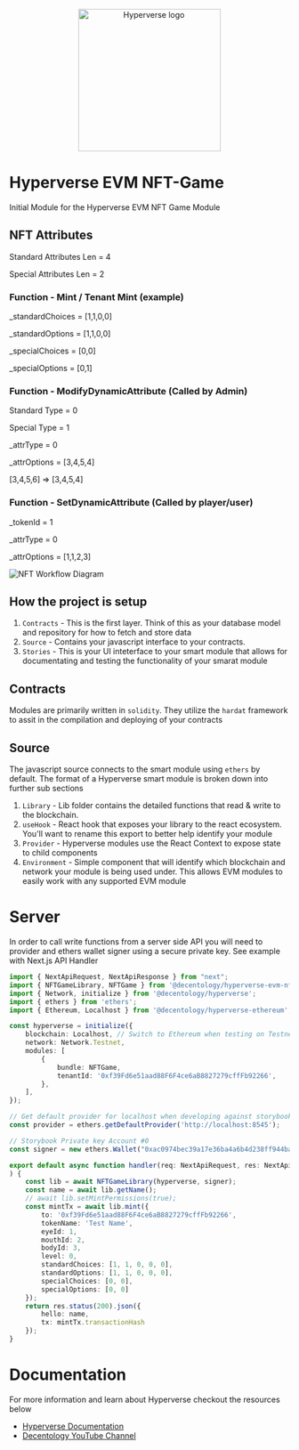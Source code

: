 
<p align="center">
<img src="https://drive.google.com/uc?export=view&id=1UFpBzZRnOBIZhIcaAWui1FIe9OSfJTKx" width="256" alt="Hyperverse logo" />
</p>

# Hyperverse EVM NFT-Game

Initial Module for the Hyperverse EVM NFT Game Module

## NFT Attributes
Standard Attributes Len = 4

Special Attributes Len = 2

### Function - Mint / Tenant Mint (example)
_standardChoices = [1,1,0,0]

_standardOptions = [1,1,0,0]

_specialChoices = [0,0]

_specialOptions = [0,1]


### Function - ModifyDynamicAttribute (Called by Admin)
Standard Type = 0

Special Type = 1

_attrType = 0

_attrOptions = [3,4,5,4]

  [3,4,5,6] => [3,4,5,4]

### Function - SetDynamicAttribute (Called by player/user) 
_tokenId = 1

_attrType = 0

_attrOptions = [1,1,2,3]

![NFT Workflow Diagram](assets/nftgame.png)


## How the project is setup

1. `Contracts` - This is the first layer. Think of this as your database model and repository for how to fetch and store data
2. `Source` - Contains your javascript interface to your contracts. 
3. `Stories` - This is your UI inteterface to your smart module that allows for documentating and testing the functionality of your smarat module


## Contracts
Modules are primarily written in `solidity`. They utilize the `hardat` framework to assit in the compilation and deploying of your contracts

## Source
The javascript source connects to the smart module using `ethers` by default. The format of a Hyperverse smart module is broken down into further sub sections

1. `Library` - Lib folder contains the detailed functions that read & write to the blockchain. 
2. `useHook` - React hook that exposes your library to the react ecosystem. You'll want to rename this export to better help identify your module
3. `Provider` - Hyperverse modules use the React Context to expose state to child components
4. `Environment` - Simple component that will identify which blockchain and network your module is being used under. This allows EVM modules to easily work with any supported EVM module

# Server
In order to call write functions from a server side API you will need to provider and ethers wallet signer using a secure private key. See example with Next.js API Handler

```typescript
import { NextApiRequest, NextApiResponse } from "next";
import { NFTGameLibrary, NFTGame } from '@decentology/hyperverse-evm-nft-game'
import { Network, initialize } from '@decentology/hyperverse';
import { ethers } from 'ethers';
import { Ethereum, Localhost } from '@decentology/hyperverse-ethereum';

const hyperverse = initialize({
	blockchain: Localhost, // Switch to Ethereum when testing on Testnet
	network: Network.Testnet,
	modules: [
		{
			bundle: NFTGame,
			tenantId: '0xf39Fd6e51aad88F6F4ce6aB8827279cffFb92266',
		},
	],
});

// Get default provider for localhost when developing against storybook
const provider = ethers.getDefaultProvider('http://localhost:8545');

// Storybook Private key Account #0
const signer = new ethers.Wallet("0xac0974bec39a17e36ba4a6b4d238ff944bacb478cbed5efcae784d7bf4f2ff80", provider);

export default async function handler(req: NextApiRequest, res: NextApiResponse<{}>
) {
	const lib = await NFTGameLibrary(hyperverse, signer);
	const name = await lib.getName();
	// await lib.setMintPermissions(true);
	const mintTx = await lib.mint({
		to: '0xf39Fd6e51aad88F6F4ce6aB8827279cffFb92266',
		tokenName: 'Test Name',
		eyeId: 1,
		mouthId: 2,
		bodyId: 3,
		level: 0,
		standardChoices: [1, 1, 0, 0, 0],
		standardOptions: [1, 1, 0, 0, 0],
		specialChoices: [0, 0],
		specialOptions: [0, 0]
	});
	return res.status(200).json({
		hello: name,
		tx: mintTx.transactionHash
	});
}

```

# Documentation
For more information and learn about Hyperverse checkout the resources below

- [Hyperverse Documentation](https://docs.hyperverse.dev/)
- [Decentology YouTube Channel](https://www.youtube.com/c/Decentology)
